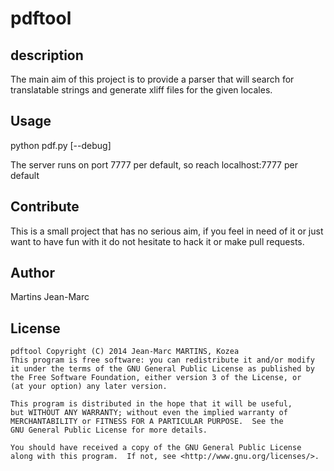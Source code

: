 # pdftool

## description

The main aim of this project is to provide a parser that will search for translatable strings and
generate xliff files for the given locales.

## Usage

python pdf.py [--debug]

The server runs on port 7777 per default, so reach localhost:7777 per default

## Contribute

This is a small project that has no serious aim, if you feel in need of it or just want to have fun with it
do not hesitate to hack it or make pull requests.

## Author

Martins Jean-Marc

## License

```
pdftool Copyright (C) 2014 Jean-Marc MARTINS, Kozea
This program is free software: you can redistribute it and/or modify
it under the terms of the GNU General Public License as published by
the Free Software Foundation, either version 3 of the License, or
(at your option) any later version.

This program is distributed in the hope that it will be useful,
but WITHOUT ANY WARRANTY; without even the implied warranty of
MERCHANTABILITY or FITNESS FOR A PARTICULAR PURPOSE.  See the
GNU General Public License for more details.

You should have received a copy of the GNU General Public License
along with this program.  If not, see <http://www.gnu.org/licenses/>.
```

